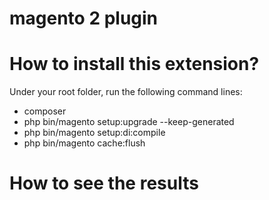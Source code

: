 # magento 2 plugin

# How to install this extension?

Under your root folder, run the following command lines:

- composer 
- php bin/magento setup:upgrade --keep-generated
- php bin/magento setup:di:compile
- php bin/magento cache:flush

# How to see the results
